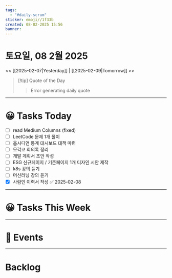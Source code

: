 ```yaml
---
tags:
  - "#daily-scrum"
sticker: emoji//1f33b
created: 08-02-2025 15:56
banner:
---
```

# 토요일, 08 2월 2025
<< [[2025-02-07|Yesterday]] | [[2025-02-09|Tomorrow]] >>

> [!tip] Quote of the Day  
> > Error generating daily quote

---

#  😀 Tasks Today
- [ ] read Medium Columns (fixed)
- [ ] LeetCode 문제 1개 풀이
- [ ] 옵시디언 통계 대시보드 대책 마련
- [ ] 모각코 회의록 정리
- [ ] 개발 계획서 초안 작성
- [ ] ESG 신규페이지 / 기존페이지 1개 디자인 시안 제작
- [ ] k8s 강의 듣기
- [ ] 머신러닝 강의 듣기
- [x] 사람인 이력서 작성 ✅ 2025-02-08

---

#  😀 Tasks This Week

---

# 🥳 Events 


---

# Backlog
